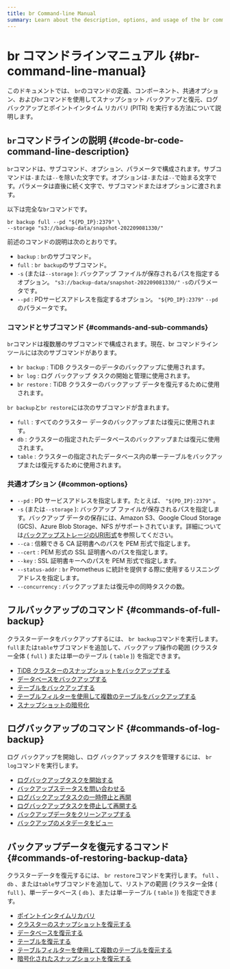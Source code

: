 ```yaml
---
title: br Command-line Manual
summary: Learn about the description, options, and usage of the br command-line tool.
---
```


# br コマンドラインマニュアル {#br-command-line-manual}

このドキュメントでは、 `br`のコマンドの定義、コンポーネント、共通オプション、および`br`コマンドを使用してスナップショット バックアップと復元、ログ バックアップとポイントインタイム リカバリ (PITR) を実行する方法について説明します。

## <code>br</code>コマンドラインの説明 {#code-br-code-command-line-description}

`br`コマンドは、サブコマンド、オプション、パラメータで構成されます。サブコマンドは`-`または`--`を除いた文字です。オプションは`-`または`--`で始まる文字です。パラメータは直後に続く文字で、サブコマンドまたはオプションに渡されます。

以下は完全な`br`コマンドです。

```shell
br backup full --pd "${PD_IP}:2379" \
--storage "s3://backup-data/snapshot-202209081330/"
```

前述のコマンドの説明は次のとおりです。

-   `backup` : `br`のサブコマンド。
-   `full` : `br backup`のサブコマンド。
-   `-s` (または`--storage` ): バックアップ ファイルが保存されるパスを指定するオプション。 `"s3://backup-data/snapshot-202209081330/"` `-s`のパラメータです。
-   `--pd` : PDサービスアドレスを指定するオプション。 `"${PD_IP}:2379"` `--pd`のパラメータです。

### コマンドとサブコマンド {#commands-and-sub-commands}

`br`コマンドは複数層のサブコマンドで構成されます。現在、br コマンドライン ツールには次のサブコマンドがあります。

-   `br backup` : TiDB クラスターのデータのバックアップに使用されます。
-   `br log` : ログ バックアップ タスクの開始と管理に使用されます。
-   `br restore` : TiDB クラスターのバックアップ データを復元するために使用されます。

`br backup`と`br restore`には次のサブコマンドが含まれます。

-   `full` : すべてのクラスター データのバックアップまたは復元に使用されます。
-   `db` : クラスターの指定されたデータベースのバックアップまたは復元に使用されます。
-   `table` : クラスターの指定されたデータベース内の単一テーブルをバックアップまたは復元するために使用されます。

### 共通オプション {#common-options}

-   `--pd` : PD サービスアドレスを指定します。たとえば、 `"${PD_IP}:2379"` 。
-   `-s` (または`--storage` ): バックアップ ファイルが保存されるパスを指定します。バックアップ データの保存には、Amazon S3、Google Cloud Storage (GCS)、Azure Blob Storage、NFS がサポートされています。詳細については[バックアップストレージのURI形式](/br/backup-and-restore-storages.md#uri-format)を参照してください。
-   `--ca` : 信頼できる CA 証明書へのパスを PEM 形式で指定します。
-   `--cert` : PEM 形式の SSL 証明書へのパスを指定します。
-   `--key` : SSL 証明書キーへのパスを PEM 形式で指定します。
-   `--status-addr` : `br` Prometheus に統計を提供する際に使用するリスニング アドレスを指定します。
-   `--concurrency` : バックアップまたは復元中の同時タスクの数。

## フルバックアップのコマンド {#commands-of-full-backup}

クラスターデータをバックアップするには、 `br backup`コマンドを実行します。 `full`または`table`サブコマンドを追加して、バックアップ操作の範囲 (クラスター全体 ( `full` ) または単一のテーブル ( `table` )) を指定できます。

-   [TiDB クラスターのスナップショットをバックアップする](/br/br-snapshot-manual.md#back-up-cluster-snapshots)
-   [データベースをバックアップする](/br/br-snapshot-manual.md#back-up-a-database)
-   [テーブルをバックアップする](/br/br-snapshot-manual.md#back-up-a-table)
-   [テーブルフィルターを使用して複数のテーブルをバックアップする](/br/br-snapshot-manual.md#back-up-multiple-tables-with-table-filter)
-   [スナップショットの暗号化](/br/backup-and-restore-storages.md#server-side-encryption)

## ログバックアップのコマンド {#commands-of-log-backup}

ログ バックアップを開始し、ログ バックアップ タスクを管理するには、 `br log`コマンドを実行します。

-   [ログバックアップタスクを開始する](/br/br-pitr-manual.md#start-a-backup-task)
-   [バックアップステータスを問い合わせる](/br/br-pitr-manual.md#query-the-backup-status)
-   [ログバックアップタスクの一時停止と再開](/br/br-pitr-manual.md#pause-and-resume-a-backup-task)
-   [ログバックアップタスクを停止して再開する](/br/br-pitr-manual.md#stop-and-restart-a-backup-task)
-   [バックアップデータをクリーンアップする](/br/br-pitr-manual.md#clean-up-backup-data)
-   [バックアップのメタデータをビュー](/br/br-pitr-manual.md#view-the-backup-metadata)

## バックアップデータを復元するコマンド {#commands-of-restoring-backup-data}

クラスターデータを復元するには、 `br restore`コマンドを実行します。 `full` 、 `db` 、または`table`サブコマンドを追加して、リストアの範囲 (クラスター全体 ( `full` )、単一データベース ( `db` )、または単一テーブル ( `table` )) を指定できます。

-   [ポイントインタイムリカバリ](/br/br-pitr-manual.md#restore-to-a-specified-point-in-time-pitr)
-   [クラスターのスナップショットを復元する](/br/br-snapshot-manual.md#restore-cluster-snapshots)
-   [データベースを復元する](/br/br-snapshot-manual.md#restore-a-database)
-   [テーブルを復元する](/br/br-snapshot-manual.md#restore-a-table)
-   [テーブルフィルターを使用して複数のテーブルを復元する](/br/br-snapshot-manual.md#restore-multiple-tables-with-table-filter)
-   [暗号化されたスナップショットを復元する](/br/br-snapshot-manual.md#restore-encrypted-snapshots)
